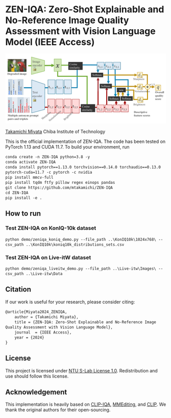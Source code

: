 
# ZEN-IQA: Zero-Shot Explainable and No-Reference Image Quality Assessment with Vision Language Model (IEEE Access)

<img src="pipeline.png" width="800">

[Takamichi Miyata](https://sites.google.com/site/takamichimiyata/)
Chiba Institute of Technology

This is the official implementation of ZEN-IQA. 
The code has been tested on PyTorch 1.13 and CUDA 11.7. 
To build your environment, run
```
conda create -n ZEN-IQA python=3.8 -y
conda activate ZEN-IQA
conda install pytorch==1.13.0 torchvision==0.14.0 torchaudio==0.13.0 pytorch-cuda=11.7 -c pytorch -c nvidia
pip install mmcv-full
pip install tqdm ftfy pillow regex einops pandas
git clone https://github.com/mtakamichi/ZEN-IQA
cd ZEN-IQA
pip install -e .
```

## How to run
### Test ZEN-IQA on KonIQ-10k dataset

```
python demo/zeniqa_koniq_demo.py --file_path ..\KonIQ10k\1024x768\ --csv_path ..\KonIQ10k\koniq10k_distributions_sets.csv
```

### Test ZEN-IQA on Live-itW dataset
```
python demo/zeniqa_liveitw_demo.py --file_path ..\Live-itw\Images\ --csv_path ..\Live-itw\Data
```

## Citation
If our work is useful for your research, please consider citing:

    @article{Miyata2024_ZENIQA,
        author = {Takamichi Miyata},
        title = {ZEN-IQA: Zero-Shot Explainable and No-Reference Image Quality Assessment with Vision Language Model},
        journal  = {IEEE Access},
        year = {2024}
    }

## License

This project is licensed under <a rel="license" href="https://github.com/mtakamichi/ZEN-IQA-private/blob/main/LICENSE">NTU S-Lab License 1.0</a>. Redistribution and use should follow this license.

## Acknowledgement
This implementation is heavily based on [CLIP-IQA](https://github.com/IceClear/CLIP-IQA/), [MMEditing](https://github.com/open-mmlab/mmediting), and [CLIP](https://github.com/openai/CLIP).
We thank the original authors for their open-sourcing.


